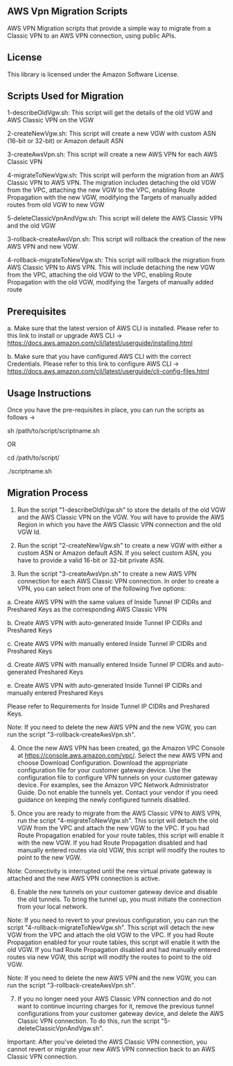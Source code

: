 ## AWS Vpn Migration Scripts

AWS VPN Migration scripts that provide a simple way to migrate from a Classic VPN to an AWS VPN connection, using public APIs.

## License

This library is licensed under the Amazon Software License.

## Scripts Used for Migration

1-describeOldVgw.sh: This script will get the details of the old VGW and AWS Classic VPN on the VGW

2-createNewVgw.sh: This script will create a new VGW with custom ASN (16-bit or 32-bit) or Amazon default ASN

3-createAwsVpn.sh: This script will create a new AWS VPN for each AWS Classic VPN

4-migrateToNewVgw.sh: This script will perform the migration from an AWS Classic VPN to AWS VPN. The migration includes detaching the old VGW from the VPC, attaching the new VGW to the VPC, enabling Route Propagation with the new VGW, modifying the Targets of manually added routes from old VGW to new VGW

5-deleteClassicVpnAndVgw.sh: This script will delete the AWS Classic VPN and the old VGW

3-rollback-createAwsVpn.sh: This script will rollback the creation of the new AWS VPN and new VGW

4-rollback-migrateToNewVgw.sh: This script will rollback the migration from AWS Classic VPN to AWS VPN. This will include detaching the new VGW from the VPC, attaching the old VGW to the VPC, enabling Route Propagation with the old VGW, modifying the Targets of manually added route

## Prerequisites

a.	Make sure that the latest version of AWS CLI is installed. Please refer to this link to install or upgrade AWS CLI -> https://docs.aws.amazon.com/cli/latest/userguide/installing.html

b.	Make sure that you have configured AWS CLI with the correct Credentials. Please refer to this link to configure AWS CLI -> https://docs.aws.amazon.com/cli/latest/userguide/cli-config-files.html

## Usage Instructions

Once you have the pre-requisites in place, you can run the scripts as follows ->

sh /path/to/script/scriptname.sh

OR

cd  /path/to/script/

./scriptname.sh

## Migration Process

1. Run the script "1-describeOldVgw.sh" to store the details of the old VGW and the AWS Classic VPN on the VGW. You will have to provide the AWS Region in which you have the AWS Classic VPN connection and the old VGW Id.

2. Run the script "2-createNewVgw.sh" to create a new VGW with either a custom ASN or Amazon default ASN. If you select custom ASN, you have to provide a valid 16-bit or 32-bit private ASN.

3. Run the script "3-createAwsVpn.sh" to create a new AWS VPN connection for each AWS Classic VPN connection. In order to create a VPN, you can select from one of the following five options:

a. Create AWS VPN with the same values of Inside Tunnel IP CIDRs and Preshared Keys as the corresponding AWS Classic VPN

b. Create AWS VPN with auto-generated Inside Tunnel IP CIDRs and Preshared Keys

c. Create AWS VPN with manually entered Inside Tunnel IP CIDRs and Preshared Keys

d. Create AWS VPN with manually entered Inside Tunnel IP CIDRs and auto-generated Preshared Keys

e. Create AWS VPN with auto-generated Inside Tunnel IP CIDRs and manually entered Preshared Keys

Please refer to Requirements for Inside Tunnel IP CIDRs and Preshared Keys.

Note: If you need to delete the new AWS VPN and the new VGW, you can run the script "3-rollback-createAwsVpn.sh".

4. Once the new AWS VPN has been created, go the Amazon VPC Console at https://console.aws.amazon.com/vpc/. Select the new AWS VPN and choose Download Configuration. Download the appropriate configuration file for your customer gateway device. Use the configuration file to configure VPN tunnels on your customer gateway device. For examples, see the Amazon VPC Network Administrator Guide. Do not enable the tunnels yet. Contact your vendor if you need guidance on keeping the newly configured tunnels disabled.

5. Once you are ready to migrate from the AWS Classic VPN to AWS VPN, run the script "4-migrateToNewVgw.sh". This script will detach the old VGW from the VPC and attach the new VGW to the VPC. If you had Route Propagation enabled for your route tables, this script will enable it with the new VGW. If you had Route Propagation disabled and had manually entered routes via old VGW, this script will modify the routes to point to the new VGW.

Note: Connectivity is interrupted until the new virtual private gateway is attached and the new AWS VPN connection is active. 

6. Enable the new tunnels on your customer gateway device and disable the old tunnels. To bring the tunnel up, you must initiate the connection from your local network.

Note: If you need to revert to your previous configuration, you can run the script "4-rollback-migrateToNewVgw.sh". This script will detach the new VGW from the VPC and attach the old VGW to the VPC. If you had Route Propagation enabled for your route tables, this script will enable it with the old VGW. If you had Route Propagation disabled and had manually entered routes via new VGW, this script will modify the routes to point to the old VGW.

Note: If you need to delete the new AWS VPN and the new VGW, you can run the script "3-rollback-createAwsVpn.sh".

7. If you no longer need your AWS Classic VPN connection and do not want to continue incurring charges for it, remove the previous tunnel configurations from your customer gateway device, and delete the AWS Classic VPN connection. To do this, run the script "5-deleteClassicVpnAndVgw.sh".

Important: After you've deleted the AWS Classic VPN connection, you cannot revert or migrate your new AWS VPN connection back to an AWS Classic VPN connection.
